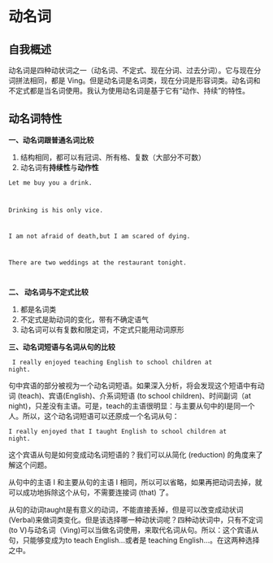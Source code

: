 # 动名词

## 自我概述

动名词是四种动状词之一（动名词、不定式、现在分词、过去分词）。它与现在分词拼法相同，都是 Ving。但是动名词是名词类，现在分词是形容词类。动名词和不定式都是当名词使用。我认为使用动名词是基于它有“动作、持续”的特性。 

## 动名词特性

**一、动名词跟普通名词比较**

1. 结构相同，都可以有冠词、所有格、复数（大部分不可数）
2. 动名词有**持续性**与**动作性**



<code>Let me buy you a drink.

Drinking is his only vice.

I am not afraid of death,but I am scared of dying.

There are two weddings at the restaurant tonight.

</code>



**二、 动名词与不定式比较**

1. 都是名词类
2. 不定式是助动词的变化，带有不确定语气
3. 动名词可以有复数和限定词，不定式只能用动词原形



**三、动名词短语与名词从句的比较**

<code> I really enjoyed teaching English to school children at night.</code>

句中宾语的部分被视为一个动名词短语。如果深入分析，将会发现这个短语中有动词 (teach)、宾语(English)、介系词短语 (to school children)、时间副词（at night)，只差没有主语。可是，teach的主语很明显：与主要从句中的I是同一个人。所以，这个动名词短语可以还原成一个名词从句：

 <code>I really enjoyed that I taught English to school children at night.</code>

这个宾语从句是如何变成动名词短语的？我们可以从简化 (reduction) 的角度来了解这个问题。

从句中的主语 I 和主要从句的主语 I 相同，所以可以省略，如果再把动词去掉，就可以成功地拆除这个从句，不需要连接词 (that) 了。

从句的动词taught是有意义的动词，不能直接丢掉，但是可以改变成动状词(Verbal)来做词类变化。但是该选择哪一种动状词呢？四种动状词中，只有不定词(to V)与动名词（Ving)可以当做名词使用，来取代名词从句。所以：这个宾语从句，只能够变成为to teach English...或者是 teaching English...。在这两种选择之中。

 